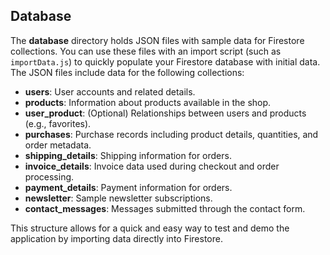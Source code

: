 ## Database

The **database** directory holds JSON files with sample data for Firestore collections. You can use these files with an import script (such as `importData.js`) to quickly populate your Firestore database with initial data.  
The JSON files include data for the following collections:

- **users**: User accounts and related details.
- **products**: Information about products available in the shop.
- **user_product**: (Optional) Relationships between users and products (e.g., favorites).
- **purchases**: Purchase records including product details, quantities, and order metadata.
- **shipping_details**: Shipping information for orders.
- **invoice_details**: Invoice data used during checkout and order processing.
- **payment_details**: Payment information for orders.
- **newsletter**: Sample newsletter subscriptions.
- **contact_messages**: Messages submitted through the contact form.

This structure allows for a quick and easy way to test and demo the application by importing data directly into Firestore.
